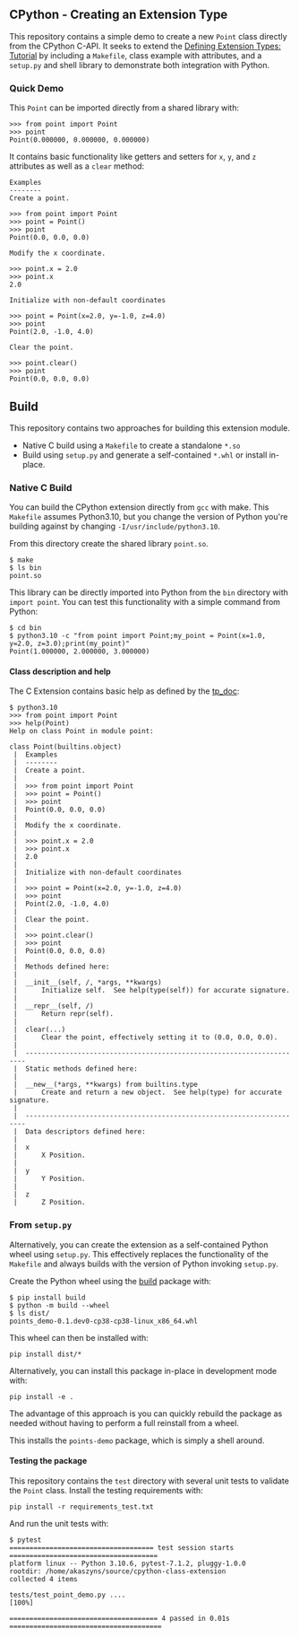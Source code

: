 ## CPython - Creating an Extension Type

This repository contains a simple demo to create a new `Point` class directly
from the CPython C-API. It seeks to extend the [Defining Extension Types:
Tutorial](https://docs.python.org/3/extending/newtypes_tutorial.html) by
including a `Makefile`, class example with attributes, and a `setup.py` and
shell library to demonstrate both integration with Python.

### Quick Demo

This `Point` can be imported directly from a shared library with:

```
>>> from point import Point
>>> point
Point(0.000000, 0.000000, 0.000000)
```

It contains basic functionality like getters and setters for `x`, `y`, and `z`
attributes as well as a `clear` method:

```
Examples
--------
Create a point.

>>> from point import Point
>>> point = Point()
>>> point
Point(0.0, 0.0, 0.0)

Modify the x coordinate.

>>> point.x = 2.0
>>> point.x
2.0

Initialize with non-default coordinates

>>> point = Point(x=2.0, y=-1.0, z=4.0)
>>> point
Point(2.0, -1.0, 4.0)

Clear the point.

>>> point.clear()
>>> point
Point(0.0, 0.0, 0.0)

```

## Build

This repository contains two approaches for building this extension module.

- Native C build using a `Makefile` to create a standalone `*.so`
- Build using `setup.py` and generate a self-contained `*.whl` or install in-place.

### Native C Build

You can build the CPython extension directly from `gcc` with make. This
`Makefile` assumes Python3.10, but you change the version of Python you're building against by changing ``-I/usr/include/python3.10``.

From this directory create the shared library ``point.so``.

```
$ make
$ ls bin
point.so
```

This library can be directly imported into Python from the `bin` directory with
`import point`. You can test this functionality with a simple command from
Python:

```
$ cd bin
$ python3.10 -c "from point import Point;my_point = Point(x=1.0, y=2.0, z=3.0);print(my_point)"
Point(1.000000, 2.000000, 3.000000)
```

#### Class description and help

The C Extension contains basic help as defined by the [tp_doc](https://docs.python.org/3/c-api/typeobj.html#c.PyTypeObject.tp_doc):

```
$ python3.10
>>> from point import Point
>>> help(Point)
Help on class Point in module point:

class Point(builtins.object)
 |  Examples
 |  --------
 |  Create a point.
 |  
 |  >>> from point import Point
 |  >>> point = Point()
 |  >>> point
 |  Point(0.0, 0.0, 0.0)
 |  
 |  Modify the x coordinate.
 |  
 |  >>> point.x = 2.0
 |  >>> point.x
 |  2.0
 |  
 |  Initialize with non-default coordinates
 |  
 |  >>> point = Point(x=2.0, y=-1.0, z=4.0)
 |  >>> point
 |  Point(2.0, -1.0, 4.0)
 |  
 |  Clear the point.
 |  
 |  >>> point.clear()
 |  >>> point
 |  Point(0.0, 0.0, 0.0)
 |  
 |  Methods defined here:
 |  
 |  __init__(self, /, *args, **kwargs)
 |      Initialize self.  See help(type(self)) for accurate signature.
 |  
 |  __repr__(self, /)
 |      Return repr(self).
 |  
 |  clear(...)
 |      Clear the point, effectively setting it to (0.0, 0.0, 0.0).
 |  
 |  ----------------------------------------------------------------------
 |  Static methods defined here:
 |  
 |  __new__(*args, **kwargs) from builtins.type
 |      Create and return a new object.  See help(type) for accurate signature.
 |  
 |  ----------------------------------------------------------------------
 |  Data descriptors defined here:
 |  
 |  x
 |      X Position.
 |  
 |  y
 |      Y Position.
 |  
 |  z
 |      Z Position.
```

### From `setup.py`

Alternatively, you can create the extension as a self-contained Python wheel
using ``setup.py``. This effectively replaces the functionality of the
`Makefile` and always builds with the version of Python invoking `setup.py`.

Create the Python wheel using the [build](https://pypi.org/project/build/)
package with:

```
$ pip install build
$ python -m build --wheel
$ ls dist/
points_demo-0.1.dev0-cp38-cp38-linux_x86_64.whl
```

This wheel can then be installed with:

```
pip install dist/*
```

Alternatively, you can install this package in-place in development mode with:
```
pip install -e .
```

The advantage of this approach is you can quickly rebuild the package as needed
without having to perform a full reinstall from a wheel.

This installs the `points-demo` package, which is simply a shell around.



#### Testing the package

This repository contains the `test` directory with several unit tests to
validate the `Point` class. Install the testing requirements with:


```
pip install -r requirements_test.txt
```

And run the unit tests with:

```
$ pytest
==================================== test session starts =====================================
platform linux -- Python 3.10.6, pytest-7.1.2, pluggy-1.0.0
rootdir: /home/akaszyns/source/cpython-class-extension
collected 4 items                                                                            

tests/test_point_demo.py ....                                                          [100%]

===================================== 4 passed in 0.01s ======================================
```
